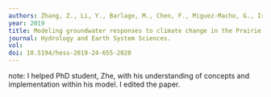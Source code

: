 ```yaml
---
authors: Zhang, Z., Li, Y., Barlage, M., Chen, F., Miguez-Macho, G., Ireson, A., & Li, Z.
year: 2019
title: Modeling groundwater responses to climate change in the Prairie Pothole Region.
journal: Hydrology and Earth System Sciences.
vol:  
doi: 10.5194/hess-2019-24-655-2020
---
```

note: I helped PhD student, Zhe, with his understanding of concepts and implementation within his model. I edited the paper.
